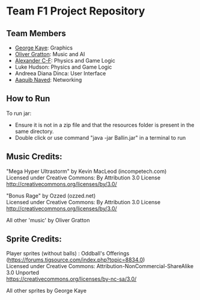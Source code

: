 <h1>Team F1 Project Repository</h1>

## Team Members
* [George Kaye](https://github.com/georgejkaye): Graphics
* [Oliver Gratton](https://github.com/ogratton): Music and AI
* [Alexander C-F](https://github.com/Alexandercofa): Physics and Game Logic
* Luke Hudson: Physics and Game Logic
* Andreea Diana Dinca: User Interface
* [Aaquib Naved](https://github.com/Aaquib-Naved): Networking

<h2>How to Run</h2>

To run jar: 
- Ensure it is not in a zip file and that the resources folder is present in the same directory.
- Double click or use command "java -jar Ballin.jar" in a terminal to run

<h2>Music Credits:</h2>

"Mega Hyper Ultrastorm" by Kevin MacLeod (incompetech.com) <br>
Licensed under Creative Commons: By Attribution 3.0 License <br>
http://creativecommons.org/licenses/by/3.0/

"Bonus Rage" by Ozzed (ozzed.net) <br>
Licensed under Creative Commons: By Attribution 3.0 License <br>
http://creativecommons.org/licenses/by/3.0/

All other 'music' by Oliver Gratton

<h2>Sprite Credits:</h2>

Player sprites (without balls) : Oddball's Offerings (https://forums.tigsource.com/index.php?topic=8834.0) <br>
Licensed under Creative Commons: Attribution-NonCommercial-ShareAlike 3.0 Unported <br>
https://creativecommons.org/licenses/by-nc-sa/3.0/

All other sprites by George Kaye
